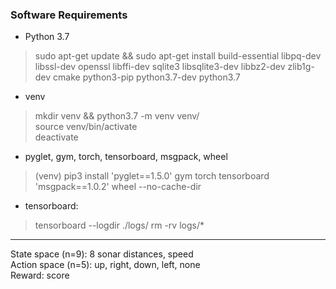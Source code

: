 ### Software Requirements

- Python 3.7  
> sudo apt-get update && sudo apt-get install build-essential libpq-dev libssl-dev openssl libffi-dev sqlite3 libsqlite3-dev libbz2-dev zlib1g-dev cmake python3-pip python3.7-dev python3.7  

- venv  
> mkdir venv && python3.7 -m venv venv/  
> source venv/bin/activate  
> deactivate  

- pyglet, gym, torch, tensorboard, msgpack, wheel  
> (venv) pip3 install 'pyglet==1.5.0' gym torch tensorboard 'msgpack==1.0.2' wheel --no-cache-dir

- tensorboard:
> tensorboard --logdir ./logs/
> rm -rv logs/*

****

State space (n=9): 8 sonar distances, speed  
Action space (n=5): up, right, down, left, none  
Reward: score  
